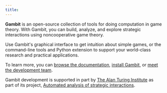 ```yaml
---
title:
---
```


**Gambit** is an open-source collection of tools for doing
computation in game theory. With Gambit, you can build, analyze,
and explore strategic interactions using noncooperative game theory.

Use Gambit's graphical interface to get
intuition about simple games, or the command-line tools and
Python extension to support
your world-class research and practical applications.

To learn more, you can
[browse the documentation](https://gambitproject.readthedocs.io),
[install Gambit](install), or
[meet the development team](team).

Gambit development is supported in part by
[The Alan Turing Institute](https://www.turing.ac.uk)
as part of its project,
[Automated analysis of strategic interactions](https://www.turing.ac.uk/research/research-projects/automated-analysis-strategic-interactions).
 


